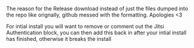 The reason for the Release download instead of just the files dumped into the repo like orignally, github messed with the formatting. Apologies <3 

For intial install you will want to remove or comment out the Jitsi Authentication block, you can then add this back in after your intial install has finished, otherwise it breaks the install
